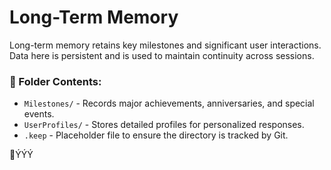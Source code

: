 # Long-Term Memory  
Long-term memory retains key milestones and significant user interactions. Data here is persistent and is used to maintain continuity across sessions.

### 📂 Folder Contents:
- `Milestones/` - Records major achievements, anniversaries, and special events.  
- `UserProfiles/` - Stores detailed profiles for personalized responses.  
- `.keep` - Placeholder file to ensure the directory is tracked by Git.

🥀ÝÝÝ
